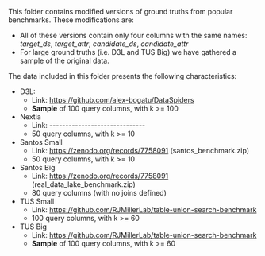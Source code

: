 This folder contains modified versions of ground truths from popular benchmarks. These modifications are:
- All of these versions contain only four columns with the same names: _target_ds_, _target_attr_, _candidate_ds_, _candidate_attr_
- For large ground truths (i.e. D3L and TUS Big) we have gathered a sample of the original data.

The data included in this folder presents the following characteristics:
- D3L:
	- Link: https://github.com/alex-bogatu/DataSpiders
	- **Sample** of 100 query columns, with k >= 100
- Nextia
	- Link: ------------------------------
	- 50 query columns, with k >= 10
- Santos Small
	- Link: https://zenodo.org/records/7758091 (santos_benchmark.zip)
	- 50 query columns, with k >= 10
- Santos Big
	- Link: https://zenodo.org/records/7758091 (real_data_lake_benchmark.zip)
    - 80 query columns (with no joins defined)
- TUS Small
	- Link: https://github.com/RJMillerLab/table-union-search-benchmark
    - 100 query columns, with k >= 60
- TUS Big
	- Link: https://github.com/RJMillerLab/table-union-search-benchmark
    - **Sample** of 100 query columns, with k >= 60
